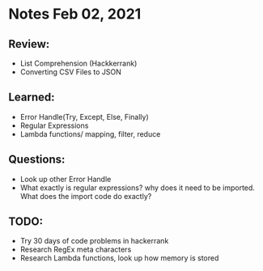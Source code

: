# Notes Feb 02, 2021

## Review:
- List Comprehension (Hackkerrank)
- Converting CSV Files to JSON

## Learned:
- Error Handle(Try, Except, Else, Finally)
- Regular Expressions
- Lambda functions/ mapping, filter, reduce

## Questions:
- Look up other Error Handle 
- What exactly is regular expressions? why does it need to be imported. What does the import code do exactly?

## TODO:
- Try 30 days of code problems in hackerrank
- Research RegEx meta characters
- Research Lambda functions, look up how memory is stored

